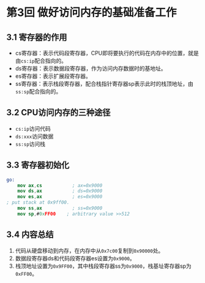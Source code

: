 # 第3回 做好访问内存的基础准备工作

## 3.1 寄存器的作用

- cs寄存器：表示代码段寄存器，CPU即将要执行的代码在内存中的位置，就是由`cs:ip`配合指向的。
- ds寄存器：表示数据段寄存器，作为访问内存数据时的基地址。
- es寄存器：表示扩展段寄存器。
- ss寄存器：表示栈段寄存器，配合栈指针寄存器sp表示此时的栈顶地址，由`ss:sp`配合指向的。

## 3.2 CPU访问内存的三种途径

- `cs:ip`访问代码
- `ds:xxx`访问数据
- `ss:sp`访问栈

## 3.3 寄存器初始化

```nasm
go:	
    mov	ax,cs           ; ax=0x9000
	mov	ds,ax           ; ds=0x9000
	mov	es,ax           ; es=0x9000
; put stack at 0x9ff00.
	mov	ss,ax           ; ss=0x9000
	mov	sp,#0xFF00	  ; arbitrary value >>512
```

## 3.4 内容总结

1. 代码从硬盘移动到内存，在内存中从`0x7c00`复制到`0x90000`处。
2. 数据段寄存器ds和代码段寄存器es设置为`0x9000`。
3. 栈顶地址设置为`0x9FF00`，其中栈段寄存器ss为`0x9000`，栈基址寄存器sp为`0xFF00`。